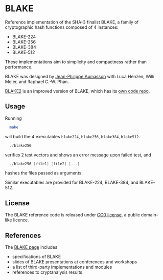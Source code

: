 BLAKE
=====

Reference implementation of the SHA-3 finalist BLAKE, a family of
cryptographic hash functions composed of 4 instances:
* BLAKE-224
* BLAKE-256
* BLAKE-384
* BLAKE-512

These implementations aim to simplicity and compactness rather than
performance.

BLAKE was designed by [Jean-Philippe Aumasson](https://131002.net) with
Luca Henzen, Willi Meier, and Raphael C.-W. Phan.

[BLAKE2](https://blake2.net) is an improved version of BLAKE, which has
its [own code repo](https://github.com/BLAKE2/BLAKE2).


Usage
-----

Running

```sh
  make
```

will build the 4 executables `blake224`, `blake256`, `blake384`,
`blake512`. 

```C
  ./blake256
```

verifies 2 test vectors and shows an error message upon failed test,
and

```c
  ./blake256 [file1] [file2] [...]
```

hashes the files passed as arguments.

Similar executables are provided for BLAKE-224, BLAKE-384, and
BLAKE-512.


License
-------

The BLAKE reference code is released under [CC0
license](https://creativecommons.org/publicdomain/zero/1.0/), a public
domain-like licence.


References
----------

The [BLAKE page](https://131002.net/blake) includes
* specifications of BLAKE
* slides of BLAKE presentations at conferences and workshops
* a list of third-party implementations and modules
* references to cryptanalysis results
